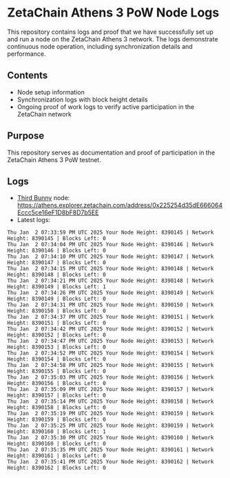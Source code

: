 # ZetaChain Athens 3 PoW Node Logs
This repository contains logs and proof that we have successfully set up and run a node on the ZetaChain Athens 3 network. The logs demonstrate continuous node operation, including synchronization details and performance.

## Contents
- Node setup information
- Synchronization logs with block height details
- Ongoing proof of work logs to verify active participation in the ZetaChain network

## Purpose
This repository serves as documentation and proof of participation in the ZetaChain Athens 3 PoW testnet.

## Logs

- [Third Bunny](https://thirdbunny.xyz/) node: https://athens.explorer.zetachain.com/address/0x225254d35dE666064Eccc5ce16eF1D8bF8D7b5EE
- Latest logs:
```
Thu Jan  2 07:33:59 PM UTC 2025 Your Node Height: 8390145 | Network Height: 8390145 | Blocks Left: 0
Thu Jan  2 07:34:04 PM UTC 2025 Your Node Height: 8390146 | Network Height: 8390146 | Blocks Left: 0
Thu Jan  2 07:34:10 PM UTC 2025 Your Node Height: 8390147 | Network Height: 8390147 | Blocks Left: 0
Thu Jan  2 07:34:15 PM UTC 2025 Your Node Height: 8390148 | Network Height: 8390148 | Blocks Left: 0
Thu Jan  2 07:34:21 PM UTC 2025 Your Node Height: 8390148 | Network Height: 8390149 | Blocks Left: 1
Thu Jan  2 07:34:26 PM UTC 2025 Your Node Height: 8390149 | Network Height: 8390149 | Blocks Left: 0
Thu Jan  2 07:34:31 PM UTC 2025 Your Node Height: 8390150 | Network Height: 8390150 | Blocks Left: 0
Thu Jan  2 07:34:37 PM UTC 2025 Your Node Height: 8390151 | Network Height: 8390151 | Blocks Left: 0
Thu Jan  2 07:34:42 PM UTC 2025 Your Node Height: 8390152 | Network Height: 8390152 | Blocks Left: 0
Thu Jan  2 07:34:47 PM UTC 2025 Your Node Height: 8390153 | Network Height: 8390153 | Blocks Left: 0
Thu Jan  2 07:34:52 PM UTC 2025 Your Node Height: 8390154 | Network Height: 8390154 | Blocks Left: 0
Thu Jan  2 07:34:58 PM UTC 2025 Your Node Height: 8390155 | Network Height: 8390155 | Blocks Left: 0
Thu Jan  2 07:35:03 PM UTC 2025 Your Node Height: 8390156 | Network Height: 8390156 | Blocks Left: 0
Thu Jan  2 07:35:09 PM UTC 2025 Your Node Height: 8390157 | Network Height: 8390157 | Blocks Left: 0
Thu Jan  2 07:35:14 PM UTC 2025 Your Node Height: 8390158 | Network Height: 8390158 | Blocks Left: 0
Thu Jan  2 07:35:19 PM UTC 2025 Your Node Height: 8390159 | Network Height: 8390159 | Blocks Left: 0
Thu Jan  2 07:35:25 PM UTC 2025 Your Node Height: 8390159 | Network Height: 8390160 | Blocks Left: 1
Thu Jan  2 07:35:30 PM UTC 2025 Your Node Height: 8390160 | Network Height: 8390160 | Blocks Left: 0
Thu Jan  2 07:35:35 PM UTC 2025 Your Node Height: 8390161 | Network Height: 8390161 | Blocks Left: 0
Thu Jan  2 07:35:41 PM UTC 2025 Your Node Height: 8390162 | Network Height: 8390162 | Blocks Left: 0
```

